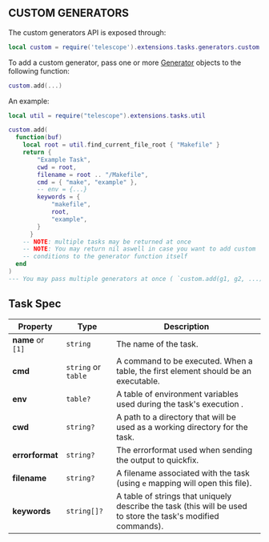 ## CUSTOM GENERATORS

The custom generators API is exposed through:

```lua
local custom = require('telescope').extensions.tasks.generators.custom
```

To add a custom generator, pass one or more [Generator](#generator-spec) objects
to the following function:

```lua
custom.add(...)
```

An example:

```lua
local util = require("telescope").extensions.tasks.util

custom.add(
  function(buf)
    local root = util.find_current_file_root { "Makefile" }
    return {
        "Example Task",
        cwd = root,
        filename = root .. "/Makefile",
        cmd = { "make", "example" },
        -- env = {...}
        keywords = {
            "makefile",
            root,
            "example",
        }
      }
    -- NOTE: multiple tasks may be returned at once
    -- NOTE: You may return nil aswell in case you want to add custom
    -- conditions to the generator function itself
  end
)
--- You may pass multiple generators at once ( `custom.add(g1, g2, ...)` )
```

## Task Spec

| Property          | Type                | Description                                                                                                   |
| ----------------- | ------------------- | ------------------------------------------------------------------------------------------------------------- |
| **name** or `[1]` | `string`            | The name of the task.                                                                                         |
| **cmd**           | `string` or `table` | A command to be executed. When a table, the first element should be an executable.                            |
| **env**           | `table?`            | A table of environment variables used during the task's execution .                                           |
| **cwd**           | `string?`           | A path to a directory that will be used as a working directory for the task.                                  |
| **errorformat**   | `string?`           | The errorformat used when sending the output to quickfix.                                                     |
| **filename**      | `string?`           | A filename associated with the task (using `e` mapping will open this file).                                  |
| **keywords**      | `string[]?`         | A table of strings that uniquely describe the task (this will be used to store the task's modified commands). |
